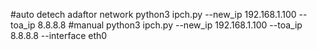 #auto detech adaftor network
python3 ipch.py --new_ip 192.168.1.100 --toa_ip 8.8.8.8
#manual
python3 ipch.py --new_ip 192.168.1.100 --toa_ip 8.8.8.8 --interface eth0
